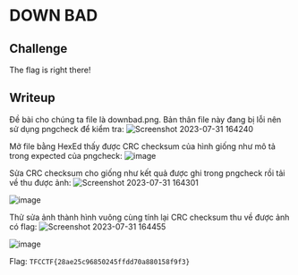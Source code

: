 # **DOWN BAD**
## **Challenge**
The flag is right there!

## **Writeup**
Đề bài cho chúng ta file là downbad.png. Bản thân file này đang bị lỗi nên sử dụng pngcheck để kiểm tra:
![Screenshot 2023-07-31 164240](https://github.com/TITANs1506/CTF-Writeups/assets/108376735/44592510-b2e8-43c4-9acb-561965ab887a)

Mở file bằng HexEd thấy được CRC checksum của hình giống như mô tả trong expected của pngcheck:
![image](https://github.com/TITANs1506/CTF-Writeups/assets/108376735/09305de9-3491-45d5-9553-b39f14028add)

Sửa CRC checksum cho giống như kết quả được ghi trong pngcheck rồi tải về thu được ảnh:
![Screenshot 2023-07-31 164301](https://github.com/TITANs1506/CTF-Writeups/assets/108376735/441677f6-9485-440c-b1a5-a2a241949f71)

![image](https://github.com/TITANs1506/CTF-Writeups/assets/108376735/417920cb-6a11-4520-aeb7-847e43a07589)

Thử sửa ảnh thành hình vuông cùng tính lại CRC checksum thu về được ảnh có flag:
![Screenshot 2023-07-31 164455](https://github.com/TITANs1506/CTF-Writeups/assets/108376735/9aae08cc-8486-4e52-8a86-28ca22502068)

![image](https://github.com/TITANs1506/CTF-Writeups/assets/108376735/51ea70cf-6ca1-4c96-80e5-cec692a2380d)


Flag: `TFCCTF{28ae25c96850245ffdd70a880158f9f3}`
